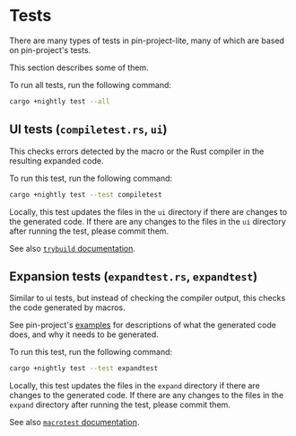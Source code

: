 # Tests

There are many types of tests in pin-project-lite, many of which are based on pin-project's tests.

This section describes some of them.

To run all tests, run the following command:

```sh
cargo +nightly test --all
```

## UI tests (`compiletest.rs`, `ui`)

This checks errors detected by the macro or the Rust compiler in the resulting expanded code.

To run this test, run the following command:

```sh
cargo +nightly test --test compiletest
```

Locally, this test updates the files in the `ui` directory if there are
changes to the generated code. If there are any changes to the files in the
`ui` directory after running the test, please commit them.

See also [`trybuild` documentation](https://docs.rs/trybuild).

## Expansion tests (`expandtest.rs`, `expandtest`)

Similar to ui tests, but instead of checking the compiler output, this checks
the code generated by macros.

See pin-project's [examples](https://github.com/taiki-e/pin-project/tree/HEAD/examples) for
descriptions of what the generated code does, and why it needs to be generated.

To run this test, run the following command:

```sh
cargo +nightly test --test expandtest
```

Locally, this test updates the files in the `expand` directory if there are
changes to the generated code. If there are any changes to the files in the
`expand` directory after running the test, please commit them.

See also [`macrotest` documentation](https://docs.rs/macrotest).
